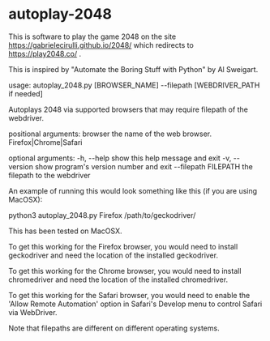 # autoplay-2048


This is software to play the game 2048 on the site https://gabrielecirulli.github.io/2048/ which redirects to https://play2048.co/ .

This is inspired by "Automate the Boring Stuff with Python" by Al Sweigart.




usage: autoplay_2048.py [BROWSER_NAME] --filepath [WEBDRIVER_PATH if needed]

Autoplays 2048 via supported browsers that may require filepath of the
webdriver.

positional arguments:
  browser              the name of the web browser. Firefox|Chrome|Safari

optional arguments:
  -h, --help           show this help message and exit
  -v, --version        show program's version number and exit
  --filepath FILEPATH  the filepath to the webdriver



An example of running this would look something like this (if you are using MacOSX):

python3 autoplay_2048.py Firefox /path/to/geckodriver/


This has been tested on MacOSX. 

To get this working for the Firefox browser, you would need to install geckodriver and need the location of the installed geckodriver.

To get this working for the Chrome browser, you would need to install chromedriver and need the location of the installed chromedriver.

To get this working for the Safari browser, you would need to enable the 'Allow Remote Automation' option in Safari's Develop menu to control Safari via WebDriver.







Note that filepaths are different on different operating systems. 
